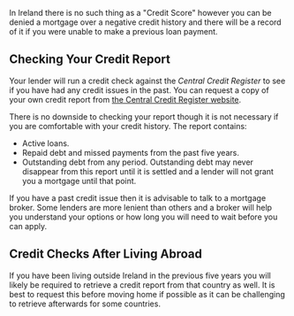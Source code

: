In Ireland there is no such thing as a "Credit Score" however you can be denied a mortgage over a negative credit history and there will be a record of it if you were unable to make a previous loan payment. 


## Checking Your Credit Report

Your lender will run a credit check against the *Central Credit Register* to see if you have had any credit issues in the past. You can request a copy of your own credit report from [the Central Credit Register website](https://www.centralcreditregister.ie/). 

There is no downside to checking your report though it is not necessary if you are comfortable with your credit history. The report contains:

* Active loans.
* Repaid debt and missed payments from the past five years.
* Outstanding debt from any period. Outstanding debt may never disappear from this report until it is settled and a lender will not grant you a mortgage until that point.  

If you have a past credit issue then it is advisable to talk to a mortgage broker. Some lenders are more lenient than others and a broker will help you understand your options or how long you will need to wait before you can apply.  


## Credit Checks After Living Abroad

If you have been living outside Ireland in the previous five years you will likely be required to retrieve a credit report from that country as well. It is best to request this before moving home if possible as it can be challenging to retrieve afterwards for some countries. 
